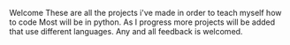 Welcome
These are all the projects i've made in order to teach myself how to code
Most will be in python. As I progress more projects will be added that use different languages.
Any and all feedback is welcomed.
